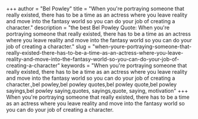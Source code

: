 +++
author = "Bel Powley"
title = "When you're portraying someone that really existed, there has to be a time as an actress where you leave reality and move into the fantasy world so you can do your job of creating a character."
description = "the best Bel Powley Quote: When you're portraying someone that really existed, there has to be a time as an actress where you leave reality and move into the fantasy world so you can do your job of creating a character."
slug = "when-youre-portraying-someone-that-really-existed-there-has-to-be-a-time-as-an-actress-where-you-leave-reality-and-move-into-the-fantasy-world-so-you-can-do-your-job-of-creating-a-character"
keywords = "When you're portraying someone that really existed, there has to be a time as an actress where you leave reality and move into the fantasy world so you can do your job of creating a character.,bel powley,bel powley quotes,bel powley quote,bel powley sayings,bel powley saying,quotes, sayings,quote, saying, motivation"
+++
When you're portraying someone that really existed, there has to be a time as an actress where you leave reality and move into the fantasy world so you can do your job of creating a character.
